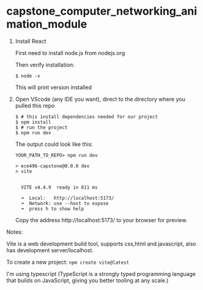 # capstone_computer_networking_animation_module

1. Install React

   First need to install node.js from nodejs.org

   Then verify installation:

   ```shell
   $ node -v
   ```

   This will print version installed

   

2. Open VScode (any IDE you want), direct to the directory where you pulled this repo

   ```shell
   $ # this install dependencies needed for our project
   $ npm install
   $ # run the project
   $ npm run dev
   ```

   The output could look like this:

   ```shell
   YOUR_PATH_TO_REPO> npm run dev
   
   > ece496-capstone@0.0.0 dev
   > vite
   
   
     VITE v4.4.9  ready in 811 ms
   
     ➜  Local:   http://localhost:5173/
     ➜  Network: use --host to expose
     ➜  press h to show help
   ```

   Copy the address http://localhost:5173/ to your browser for preview. 



Notes: 

Vite is a web development build tool, supports css,html and javascript, also has development server/localhost.

To create a new project: `npm create vite@latest`

I'm using typescript (TypeScript is a strongly typed programming language that builds on JavaScript, giving you better tooling at any scale.)



